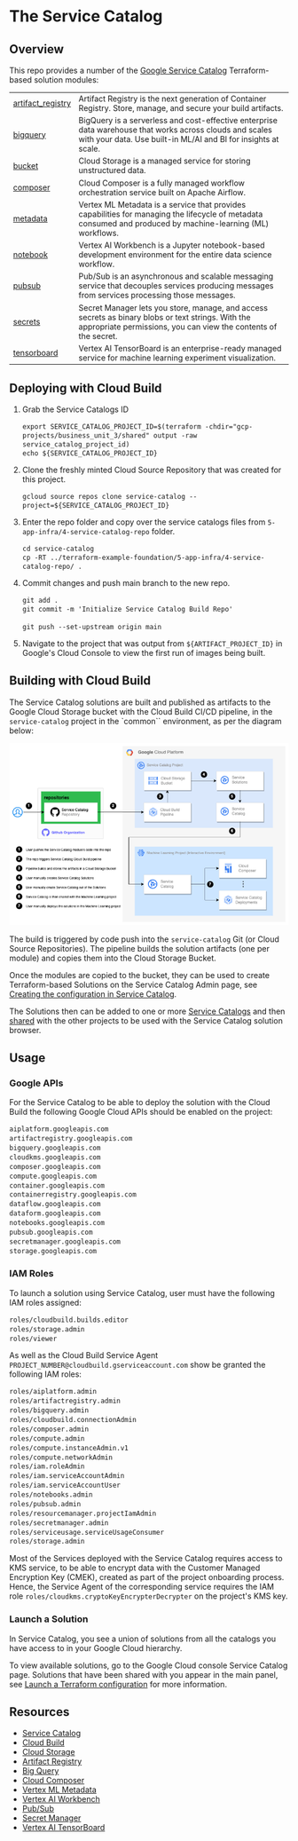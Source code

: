 # The Service Catalog

## Overview

This repo provides a number of the [Google Service Catalog](https://cloud.google.com/service-catalog) Terraform-based solution modules:

<table>
<tbody>
<tr>
<td><a href="modules/artifact_registry/README.md">artifact_registry</a></td>
<td>Artifact Registry is the next generation of Container Registry. Store, manage, and secure your build artifacts.</td>
</tr>
<tr>
<td><a href="modules/bigquery/README.md">bigquery</a></td>
<td>BigQuery is a serverless and cost-effective enterprise data warehouse that works across clouds and scales with your data. Use built-in ML/AI and BI for insights at scale. </td>
</tr>
<tr>
<td><a href="modules/bucket/README.md">bucket</a></td>
<td>Cloud Storage is a managed service for storing unstructured data. </td>
</tr>
<tr>
<td><a href="modules/composer/README.md">composer</a></td>
<td>Cloud Composer is a fully managed workflow orchestration service built on Apache Airflow.</td>
</tr>
<tr>
<td><a href="modules/metadata/README.md">metadata</a></td>
<td>Vertex ML Metadata is a service that provides capabilities for managing the lifecycle of metadata consumed and produced by machine-learning (ML) workflows.</td>
</tr>
<tr>
<td><a href="modules/notebook/README.md">notebook</a></td>
<td>Vertex AI Workbench is a Jupyter notebook-based development environment for the entire data science workflow.</td>
</tr>
<tr>
<td><a href="modules/pubsub/README.md">pubsub</a></td>
<td>Pub/Sub is an asynchronous and scalable messaging service that decouples services producing messages from services processing those messages.</td>
</tr>
<tr>
<td><a href="modules/secrets/README.md">secrets</a></td>
<td>Secret Manager lets you store, manage, and access secrets as binary blobs or text strings. With the appropriate permissions, you can view the contents of the secret.</td>
</tr>
<tr>
<td><a href="modules/tensorboard/README.md">tensorboard</a></td>
<td>Vertex AI TensorBoard is an enterprise-ready managed service for machine learning experiment visualization.</td>
</tr>
</tbody>
</table>

## Deploying with Cloud Build

1. Grab the Service Catalogs ID
   ```shell
   export SERVICE_CATALOG_PROJECT_ID=$(terraform -chdir="gcp-projects/business_unit_3/shared" output -raw service_catalog_project_id)
   echo ${SERVICE_CATALOG_PROJECT_ID}
   ```

1. Clone the freshly minted Cloud Source Repository that was created for this project.
   ```shell
   gcloud source repos clone service-catalog --project=${SERVICE_CATALOG_PROJECT_ID}
   ```
1. Enter the repo folder and copy over the service catalogs files from `5-app-infra/4-service-catalog-repo` folder.
   ```shell
   cd service-catalog
   cp -RT ../terraform-example-foundation/5-app-infra/4-service-catalog-repo/ .
   ```

1. Commit changes and push main branch to the new repo.
   ```shell
   git add .
   git commit -m 'Initialize Service Catalog Build Repo'

   git push --set-upstream origin main
   ```

1. Navigate to the project that was output from `${ARTIFACT_PROJECT_ID}` in Google's Cloud Console to view the first run of images being built.


## Building with Cloud Build

The Service Catalog solutions are built and published as artifacts to the Google Cloud Storage bucket with the Cloud Build CI/CD pipeline, in the `service-catalog` project in the `common`` environment, as per the diagram below:

![Service Catalog Workflow](img/workflow.png "Service Catalog Workflow")

The build is triggered by code push into the `service-catalog` Git (or Cloud Source Repositories). The pipeline builds the solution artifacts (one per module) and copies them into the Cloud Storage Bucket.

Once the modules are copied to the bucket, they can be used to create Terraform-based Solutions on the Service Catalog Admin page, see [Creating the configuration in Service Catalog](https://cloud.google.com/service-catalog/docs/terraform-configuration#create_config).

The Solutions then can be added to one or more [Service Catalogs](https://cloud.google.com/service-catalog/docs/create-catalog) and then [shared](https://cloud.google.com/service-catalog/docs/share-catalog) with the other projects to be used with the Service Catalog solution browser.

## Usage

### Google APIs

For the Service Catalog to be able to deploy the solution with the Cloud Build the following Google Cloud APIs should be enabled on the project:

```bash
aiplatform.googleapis.com
artifactregistry.googleapis.com
bigquery.googleapis.com
cloudkms.googleapis.com
composer.googleapis.com
compute.googleapis.com
container.googleapis.com
containerregistry.googleapis.com
dataflow.googleapis.com
dataform.googleapis.com
notebooks.googleapis.com
pubsub.googleapis.com
secretmanager.googleapis.com
storage.googleapis.com
```

### IAM Roles

To launch a solution using Service Catalog, user must have the following IAM roles assigned:

```bash
roles/cloudbuild.builds.editor
roles/storage.admin
roles/viewer
```

As well as the Cloud Build Service Agent `PROJECT_NUMBER@cloudbuild.gserviceaccount.com` show be granted the following IAM roles:

```bash
roles/aiplatform.admin
roles/artifactregistry.admin
roles/bigquery.admin
roles/cloudbuild.connectionAdmin
roles/composer.admin
roles/compute.admin
roles/compute.instanceAdmin.v1
roles/compute.networkAdmin
roles/iam.roleAdmin
roles/iam.serviceAccountAdmin
roles/iam.serviceAccountUser
roles/notebooks.admin
roles/pubsub.admin
roles/resourcemanager.projectIamAdmin
roles/secretmanager.admin
roles/serviceusage.serviceUsageConsumer
roles/storage.admin
```

Most of the Services deployed with the Service Catalog requires access to KMS service, to be able to encrypt data with the Customer Managed Encryption Key (CMEK), created as part of the project onboarding process. Hence, the Service Agent of the corresponding service requires the IAM role `roles/cloudkms.cryptoKeyEncrypterDecrypter` on the project's KMS key.

### Launch a Solution

In Service Catalog, you see a union of solutions from all the catalogs you have access to in your Google Cloud hierarchy.

To view available solutions, go to the Google Cloud console Service Catalog page. Solutions that have been shared with you appear in the main panel, see [Launch a Terraform configuration](https://cloud.google.com/service-catalog/docs/view-and-launch#launch_terraform) for more information.

## Resources

* [Service Catalog](https://cloud.google.com/service-catalog/docs)
* [Cloud Build](https://cloud.google.com/build/docs)
* [Cloud Storage](https://cloud.google.com/storage/docs)
* [Artifact Registry](https://cloud.google.com/artifact-registry/docs)
* [Big Query](https://cloud.google.com/bigquery/docs)
* [Cloud Composer](https://cloud.google.com/composer/docs)
* [Vertex ML Metadata](https://cloud.google.com/vertex-ai/docs/ml-metadata/introduction)
* [Vertex AI Workbench](https://cloud.google.com/vertex-ai/docs/workbench/introduction)
* [Pub/Sub](https://cloud.google.com/pubsub/docs)
* [Secret Manager](https://cloud.google.com/secret-manager/docs)
* [Vertex AI TensorBoard](https://cloud.google.com/vertex-ai/docs/experiments/tensorboard-introduction)
